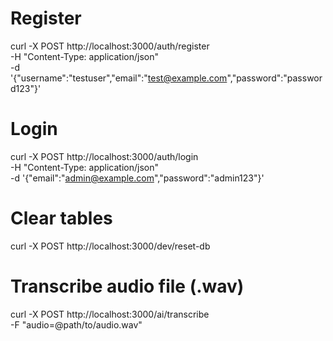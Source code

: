 # Register
curl -X POST http://localhost:3000/auth/register \
-H "Content-Type: application/json" \
-d '{"username":"testuser","email":"test@example.com","password":"password123"}'
# Login
curl -X POST http://localhost:3000/auth/login \
-H "Content-Type: application/json" \
-d '{"email":"admin@example.com","password":"admin123"}'

# Clear tables
curl -X POST http://localhost:3000/dev/reset-db

# Transcribe audio file (.wav)
curl -X POST http://localhost:3000/ai/transcribe \
-F "audio=@path/to/audio.wav"